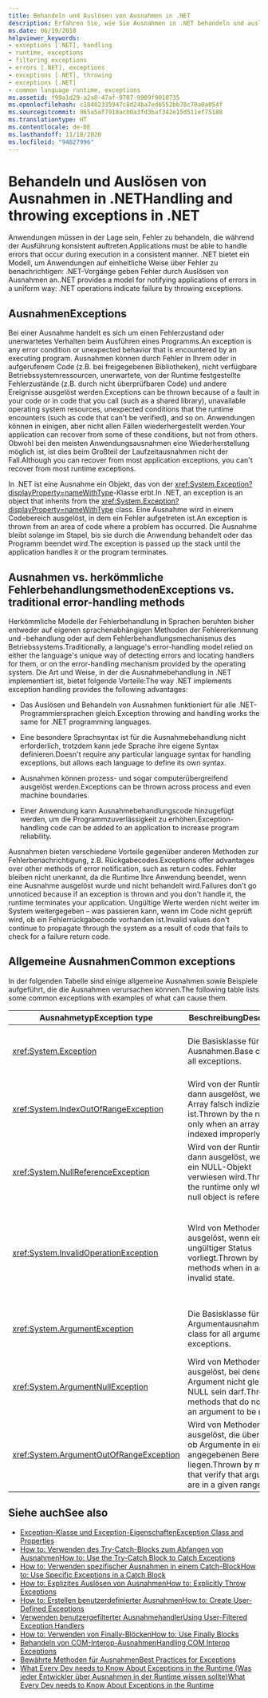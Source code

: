 ```yaml
---
title: Behandeln und Auslösen von Ausnahmen in .NET
description: Erfahren Sie, wie Sie Ausnahmen in .NET behandeln und auslösen. Mit Ausnahmen geben .NET-Vorgänge Fehler in Anwendungen an.
ms.date: 06/19/2018
helpviewer_keywords:
- exceptions [.NET], handling
- runtime, exceptions
- filtering exceptions
- errors [.NET], exceptions
- exceptions [.NET], throwing
- exceptions [.NET]
- common language runtime, exceptions
ms.assetid: f99a1d29-a2a8-47af-9707-9909f9010735
ms.openlocfilehash: c18482335947c8d24ba7ed6552bb78c70a0a054f
ms.sourcegitcommit: 965a5af7918acb0a3fd3baf342e15d511ef75188
ms.translationtype: HT
ms.contentlocale: de-DE
ms.lasthandoff: 11/18/2020
ms.locfileid: "94827996"
---
```

# <a name="handling-and-throwing-exceptions-in-net"></a><span data-ttu-id="fc6da-104">Behandeln und Auslösen von Ausnahmen in .NET</span><span class="sxs-lookup"><span data-stu-id="fc6da-104">Handling and throwing exceptions in .NET</span></span>

<span data-ttu-id="fc6da-105">Anwendungen müssen in der Lage sein, Fehler zu behandeln, die während der Ausführung konsistent auftreten.</span><span class="sxs-lookup"><span data-stu-id="fc6da-105">Applications must be able to handle errors that occur during execution in a consistent manner.</span></span> <span data-ttu-id="fc6da-106">.NET bietet ein Modell, um Anwendungen auf einheitliche Weise über Fehler zu benachrichtigen: .NET-Vorgänge geben Fehler durch Auslösen von Ausnahmen an.</span><span class="sxs-lookup"><span data-stu-id="fc6da-106">.NET provides a model for notifying applications of errors in a uniform way: .NET operations indicate failure by throwing exceptions.</span></span>

## <a name="exceptions"></a><span data-ttu-id="fc6da-107">Ausnahmen</span><span class="sxs-lookup"><span data-stu-id="fc6da-107">Exceptions</span></span>

<span data-ttu-id="fc6da-108">Bei einer Ausnahme handelt es sich um einen Fehlerzustand oder unerwartetes Verhalten beim Ausführen eines Programms.</span><span class="sxs-lookup"><span data-stu-id="fc6da-108">An exception is any error condition or unexpected behavior that is encountered by an executing program.</span></span> <span data-ttu-id="fc6da-109">Ausnahmen können durch Fehler in Ihrem oder in aufgerufenem Code (z.B. bei freigegebenen Bibliotheken), nicht verfügbare Betriebssystemressourcen, unerwartete, von der Runtime festgestellte Fehlerzustände (z.B. durch nicht überprüfbaren Code) und andere Ereignisse ausgelöst werden.</span><span class="sxs-lookup"><span data-stu-id="fc6da-109">Exceptions can be thrown because of a fault in your code or in code that you call (such as a shared library), unavailable operating system resources, unexpected conditions that the runtime encounters (such as code that can't be verified), and so on.</span></span> <span data-ttu-id="fc6da-110">Anwendungen können in einigen, aber nicht allen Fällen wiederhergestellt werden.</span><span class="sxs-lookup"><span data-stu-id="fc6da-110">Your application can recover from some of these conditions, but not from others.</span></span> <span data-ttu-id="fc6da-111">Obwohl bei den meisten Anwendungsausnahmen eine Wiederherstellung möglich ist, ist dies beim Großteil der Laufzeitausnahmen nicht der Fall.</span><span class="sxs-lookup"><span data-stu-id="fc6da-111">Although you can recover from most application exceptions, you can't recover from most runtime exceptions.</span></span>

<span data-ttu-id="fc6da-112">In .NET ist eine Ausnahme ein Objekt, das von der <xref:System.Exception?displayProperty=nameWithType>-Klasse erbt.</span><span class="sxs-lookup"><span data-stu-id="fc6da-112">In .NET, an exception is an object that inherits from the <xref:System.Exception?displayProperty=nameWithType> class.</span></span> <span data-ttu-id="fc6da-113">Eine Ausnahme wird in einem Codebereich ausgelöst, in dem ein Fehler aufgetreten ist.</span><span class="sxs-lookup"><span data-stu-id="fc6da-113">An exception is thrown from an area of code where a problem has occurred.</span></span> <span data-ttu-id="fc6da-114">Die Ausnahme bleibt solange im Stapel, bis sie durch die Anwendung behandelt oder das Programm beendet wird.</span><span class="sxs-lookup"><span data-stu-id="fc6da-114">The exception is passed up the stack until the application handles it or the program terminates.</span></span>

## <a name="exceptions-vs-traditional-error-handling-methods"></a><span data-ttu-id="fc6da-115">Ausnahmen vs. herkömmliche Fehlerbehandlungsmethoden</span><span class="sxs-lookup"><span data-stu-id="fc6da-115">Exceptions vs. traditional error-handling methods</span></span>

<span data-ttu-id="fc6da-116">Herkömmliche Modelle der Fehlerbehandlung in Sprachen beruhten bisher entweder auf eigenen sprachenabhängigen Methoden der Fehlererkennung und -behandlung oder auf dem Fehlerbehandlungsmechanismus des Betriebssystems.</span><span class="sxs-lookup"><span data-stu-id="fc6da-116">Traditionally, a language's error-handling model relied on either the language's unique way of detecting errors and locating handlers for them, or on the error-handling mechanism provided by the operating system.</span></span> <span data-ttu-id="fc6da-117">Die Art und Weise, in der die Ausnahmebehandlung in .NET implementiert ist, bietet folgende Vorteile:</span><span class="sxs-lookup"><span data-stu-id="fc6da-117">The way .NET implements exception handling provides the following advantages:</span></span>

- <span data-ttu-id="fc6da-118">Das Auslösen und Behandeln von Ausnahmen funktioniert für alle .NET-Programmiersprachen gleich.</span><span class="sxs-lookup"><span data-stu-id="fc6da-118">Exception throwing and handling works the same for .NET programming languages.</span></span>

- <span data-ttu-id="fc6da-119">Eine besondere Sprachsyntax ist für die Ausnahmebehandlung nicht erforderlich, trotzdem kann jede Sprache ihre eigene Syntax definieren.</span><span class="sxs-lookup"><span data-stu-id="fc6da-119">Doesn't require any particular language syntax for handling exceptions, but allows each language to define its own syntax.</span></span>

- <span data-ttu-id="fc6da-120">Ausnahmen können prozess- und sogar computerübergreifend ausgelöst werden.</span><span class="sxs-lookup"><span data-stu-id="fc6da-120">Exceptions can be thrown across process and even machine boundaries.</span></span>

- <span data-ttu-id="fc6da-121">Einer Anwendung kann Ausnahmebehandlungscode hinzugefügt werden, um die Programmzuverlässigkeit zu erhöhen.</span><span class="sxs-lookup"><span data-stu-id="fc6da-121">Exception-handling code can be added to an application to increase program reliability.</span></span>

<span data-ttu-id="fc6da-122">Ausnahmen bieten verschiedene Vorteile gegenüber anderen Methoden zur Fehlerbenachrichtigung, z.B. Rückgabecodes.</span><span class="sxs-lookup"><span data-stu-id="fc6da-122">Exceptions offer advantages over other methods of error notification, such as return codes.</span></span> <span data-ttu-id="fc6da-123">Fehler bleiben nicht unerkannt, da die Runtime Ihre Anwendung beendet, wenn eine Ausnahme ausgelöst wurde und nicht behandelt wird.</span><span class="sxs-lookup"><span data-stu-id="fc6da-123">Failures don't go unnoticed because if an exception is thrown and you don't handle it, the runtime terminates your application.</span></span> <span data-ttu-id="fc6da-124">Ungültige Werte werden nicht weiter im System weitergegeben – was passieren kann, wenn im Code nicht geprüft wird, ob ein Fehlerrückgabecode vorhanden ist.</span><span class="sxs-lookup"><span data-stu-id="fc6da-124">Invalid values don't continue to propagate through the system as a result of code that fails to check for a failure return code.</span></span>

## <a name="common-exceptions"></a><span data-ttu-id="fc6da-125">Allgemeine Ausnahmen</span><span class="sxs-lookup"><span data-stu-id="fc6da-125">Common exceptions</span></span>

<span data-ttu-id="fc6da-126">In der folgenden Tabelle sind einige allgemeine Ausnahmen sowie Beispiele aufgeführt, die die Ausnahmen verursachen können.</span><span class="sxs-lookup"><span data-stu-id="fc6da-126">The following table lists some common exceptions with examples of what can cause them.</span></span>

| <span data-ttu-id="fc6da-127">Ausnahmetyp</span><span class="sxs-lookup"><span data-stu-id="fc6da-127">Exception type</span></span> | <span data-ttu-id="fc6da-128">Beschreibung</span><span class="sxs-lookup"><span data-stu-id="fc6da-128">Description</span></span> | <span data-ttu-id="fc6da-129">Beispiel</span><span class="sxs-lookup"><span data-stu-id="fc6da-129">Example</span></span> |
| -------------- | ----------- | ------- |
| <xref:System.Exception> | <span data-ttu-id="fc6da-130">Die Basisklasse für alle Ausnahmen.</span><span class="sxs-lookup"><span data-stu-id="fc6da-130">Base class for all exceptions.</span></span> | <span data-ttu-id="fc6da-131">Keines (verwenden Sie eine abgeleitete Klasse dieser Ausnahme).</span><span class="sxs-lookup"><span data-stu-id="fc6da-131">None (use a derived class of this exception).</span></span> |
| <xref:System.IndexOutOfRangeException> | <span data-ttu-id="fc6da-132">Wird von der Runtime nur dann ausgelöst, wenn ein Array falsch indiziert ist.</span><span class="sxs-lookup"><span data-stu-id="fc6da-132">Thrown by the runtime only when an array is indexed improperly.</span></span> | <span data-ttu-id="fc6da-133">Indizieren eines Arrays außerhalb seines gültigen Vereichs:</span><span class="sxs-lookup"><span data-stu-id="fc6da-133">Indexing an array outside its valid range:</span></span> <br /> `arr[arr.Length+1]` |
| <xref:System.NullReferenceException> | <span data-ttu-id="fc6da-134">Wird von der Runtime nur dann ausgelöst, wenn auf ein NULL-Objekt verwiesen wird.</span><span class="sxs-lookup"><span data-stu-id="fc6da-134">Thrown by the runtime only when a null object is referenced.</span></span> | `object o = null;` <br /> `o.ToString();` |
| <xref:System.InvalidOperationException> | <span data-ttu-id="fc6da-135">Wird von Methoden ausgelöst, wenn ein ungültiger Status vorliegt.</span><span class="sxs-lookup"><span data-stu-id="fc6da-135">Thrown by methods when in an invalid state.</span></span> | <span data-ttu-id="fc6da-136">Aufrufen von `Enumerator.MoveNext()` nach Entfernen eines Elements aus der zugrunde liegenden Auflistung.</span><span class="sxs-lookup"><span data-stu-id="fc6da-136">Calling `Enumerator.MoveNext()` after removing an item from the underlying collection.</span></span> |
| <xref:System.ArgumentException> | <span data-ttu-id="fc6da-137">Die Basisklasse für alle Argumentausnahmen.</span><span class="sxs-lookup"><span data-stu-id="fc6da-137">Base class for all argument exceptions.</span></span> | <span data-ttu-id="fc6da-138">Keines (verwenden Sie eine abgeleitete Klasse dieser Ausnahme).</span><span class="sxs-lookup"><span data-stu-id="fc6da-138">None (use a derived class of this exception).</span></span> |
| <xref:System.ArgumentNullException> | <span data-ttu-id="fc6da-139">Wird von Methoden ausgelöst, bei denen ein Argument nicht gleich NULL sein darf.</span><span class="sxs-lookup"><span data-stu-id="fc6da-139">Thrown by methods that do not allow an argument to be null.</span></span> | `String s = null;` <br /> `"Calculate".IndexOf(s);`|
| <xref:System.ArgumentOutOfRangeException> | <span data-ttu-id="fc6da-140">Wird von Methoden ausgelöst, die überprüfen, ob Argumente in einem angegebenen Bereich liegen.</span><span class="sxs-lookup"><span data-stu-id="fc6da-140">Thrown by methods that verify that arguments are in a given range.</span></span> | `String s = "string";` <br /> `s.Substring(s.Length+1);` |

## <a name="see-also"></a><span data-ttu-id="fc6da-141">Siehe auch</span><span class="sxs-lookup"><span data-stu-id="fc6da-141">See also</span></span>

- [<span data-ttu-id="fc6da-142">Exception-Klasse und Exception-Eigenschaften</span><span class="sxs-lookup"><span data-stu-id="fc6da-142">Exception Class and Properties</span></span>](exception-class-and-properties.md)
- [<span data-ttu-id="fc6da-143">How to: Verwenden des Try-Catch-Blocks zum Abfangen von Ausnahmen</span><span class="sxs-lookup"><span data-stu-id="fc6da-143">How to: Use the Try-Catch Block to Catch Exceptions</span></span>](how-to-use-the-try-catch-block-to-catch-exceptions.md)
- [<span data-ttu-id="fc6da-144">How to: Verwenden spezifischer Ausnahmen in einem Catch-Block</span><span class="sxs-lookup"><span data-stu-id="fc6da-144">How to: Use Specific Exceptions in a Catch Block</span></span>](how-to-use-specific-exceptions-in-a-catch-block.md)
- [<span data-ttu-id="fc6da-145">How to: Explizites Auslösen von Ausnahmen</span><span class="sxs-lookup"><span data-stu-id="fc6da-145">How to: Explicitly Throw Exceptions</span></span>](how-to-explicitly-throw-exceptions.md)
- [<span data-ttu-id="fc6da-146">How to: Erstellen benutzerdefinierter Ausnahmen</span><span class="sxs-lookup"><span data-stu-id="fc6da-146">How to: Create User-Defined Exceptions</span></span>](how-to-create-user-defined-exceptions.md)
- [<span data-ttu-id="fc6da-147">Verwenden benutzergefilterter Ausnahmehandler</span><span class="sxs-lookup"><span data-stu-id="fc6da-147">Using User-Filtered Exception Handlers</span></span>](using-user-filtered-exception-handlers.md)
- [<span data-ttu-id="fc6da-148">How to: Verwenden von Finally-Blöcken</span><span class="sxs-lookup"><span data-stu-id="fc6da-148">How to: Use Finally Blocks</span></span>](how-to-use-finally-blocks.md)
- [<span data-ttu-id="fc6da-149">Behandeln von COM-Interop-Ausnahmen</span><span class="sxs-lookup"><span data-stu-id="fc6da-149">Handling COM Interop Exceptions</span></span>](handling-com-interop-exceptions.md)
- [<span data-ttu-id="fc6da-150">Bewährte Methoden für Ausnahmen</span><span class="sxs-lookup"><span data-stu-id="fc6da-150">Best Practices for Exceptions</span></span>](best-practices-for-exceptions.md)
- [<span data-ttu-id="fc6da-151">What Every Dev needs to Know About Exceptions in the Runtime (Was jeder Entwickler über Ausnahmen in der Runtime wissen sollte)</span><span class="sxs-lookup"><span data-stu-id="fc6da-151">What Every Dev needs to Know About Exceptions in the Runtime</span></span>](https://github.com/dotnet/runtime/blob/master/docs/design/coreclr/botr/exceptions.md)
